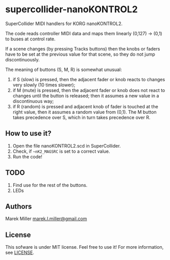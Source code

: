 # supercollider-nanoKONTROL2
SuperCollider MIDI handlers for KORG nanoKONTROL2.

The code reads controller MIDI data and maps them linearly (0,127) -> (0,1)
to buses at control rate.

If a scene changes (by pressing Tracks buttons) then the knobs or faders
have to be set at the previous value for that scene, so they do not
jump discontinuously.

The meaning of buttons (S, M, R) is somewhat unusual:

1. if S (slow) is pressed, then the adjacent fader or knob reacts to
   changes very slowly (10 times slower);
2. if M (mute) is pressed, then the adjacent fader or knob does not react
   to changes until the button is released; then it assumes a new value
   in a discontinuous way;
3. if R (random) is pressed and adjacent knob of fader is touched at
   the right value, then it assumes a random value from (0,1).
The M button takes precedence over S, which in turn takes precedence over R.

## How to use it?
1. Open the file nanoKONTROL2.scd in SuperCollider.
2. Check, if `~nK2_MAGSRC` is set to a correct value.
3. Run the code!

## TODO
1. Find use for the rest of the buttons.
2. LEDs

## Authors
Marek Miller <marek.l.miller@gmail.com>

## License
This sofware is under MIT license.  Feel free to use it!  For more information, see [LICENSE](./LICENSE).
